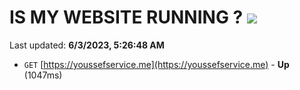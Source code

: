 # IS MY WEBSITE RUNNING ? [![](https://img.shields.io/static/v1?label=Sponsor&message=%E2%9D%A4&logo=GitHub&color=%23fe8e86)](https://github.com/sponsors/<username>)

Last updated: **6/3/2023, 5:26:48 AM**

- `GET` [https://youssefservice.me](https://youssefservice.me) - **Up** (1047ms)
